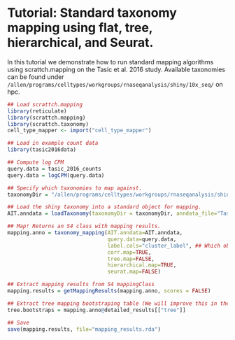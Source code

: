 # Tutorial: Standard taxonomy mapping using flat, tree, hierarchical, and Seurat.

In this tutorial we demonstrate how to run standard mapping algorithms using scrattch.mapping on the Tasic et al. 2016 study. Available taxonomies can be found under `/allen/programs/celltypes/workgroups/rnaseqanalysis/shiny/10x_seq/` on hpc.

```R
## Load scrattch.mapping
library(reticulate)
library(scrattch.mapping)
library(scrattch.taxonomy)
cell_type_mapper <- import("cell_type_mapper")

## Load in example count data
library(tasic2016data)

## Compute log CPM
query.data = tasic_2016_counts
query.data = logCPM(query.data)

## Specify which taxonomies to map against.
taxonomyDir = "/allen/programs/celltypes/workgroups/rnaseqanalysis/shiny/10x_seq/tasic_2016"

## Load the shiny taxonomy into a standard object for mapping.
AIT.anndata = loadTaxonomy(taxonomyDir = taxonomyDir, anndata_file="Tasic2016.h5ad")

## Map! Returns an S4 class with mapping results.
mapping.anno = taxonomy_mapping(AIT.anndata=AIT.anndata,
                                query.data=query.data,
                                label.cols="cluster_label", ## Which obs in AIT.anndata contain annotations to map. E.g. "class", "subclass", etc.
                                corr.map=TRUE,
                                tree.map=FALSE,
                                hierarchical.map=TRUE,
                                seurat.map=FALSE)

## Extract mapping results from S4 mappingClass
mapping.results = getMappingResults(mapping.anno, scores = FALSE)

## Extract tree mapping bootstraping table (We will improve this in the near future.)
tree.bootstraps = mapping.anno@detailed_results[["tree"]]

## Save
save(mapping.results, file="mapping_results.rda")
```